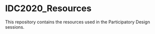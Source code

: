 # IDC2020_Resources

This repository contains the resources used in the Participatory Design sessions.
